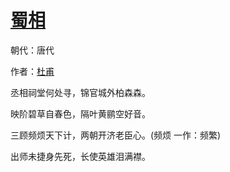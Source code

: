 # [蜀相](http://so.gushiwen.org/view_10928.aspx)

朝代：唐代

作者：[杜甫](http://so.gushiwen.org/author_474.aspx)

丞相祠堂何处寻，锦官城外柏森森。

映阶碧草自春色，隔叶黄鹂空好音。

三顾频烦天下计，两朝开济老臣心。(频烦 一作：频繁)

出师未捷身先死，长使英雄泪满襟。

